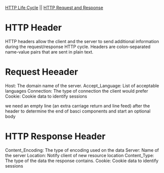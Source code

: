 [HTTP Life Cycle](http_life_cycle.md)    ||    [HTTP Request and Response](http_request_n_response.md)

# HTTP Header 

HTTP headers allow the client and the server to send additional information during the request/response HTTP cycle. Headers are colon-separated name-value pairs that are sent in plain text.

# Request Heeader
Host: The domain name of the server.
Accept_Language: List of acceptable languages
Connection: The type of connection the client would prefer
Cookie: Cookie data to identify sessions

we need an empty line (an extra carriage return and line feed) after the header to determine the end of basci components and start an optional body

# HTTP Response Header
Content_Encoding: The type of encoding used on the data
Server: Name of the server
Location: Notify client of new resource location
Content_Type: The type of the data the response contains.
Cookie: Cookie data to identify sessions
